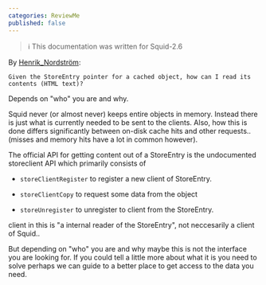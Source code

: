 ```yaml
---
categories: ReviewMe
published: false
---
```

> :information_source:
    This documentation was written for Squid-2.6

By
[Henrik_Nordström](/HenrikNordstrom.md):

    Given the StoreEntry pointer for a cached object, how can I read its contents (HTML text)?

Depends on "who" you are and why.

Squid never (or almost never) keeps entire objects in memory. Instead
there is just what is currently needed to be sent to the clients. Also,
how this is done differs significantly between on-disk cache hits and
other requests.. (misses and memory hits have a lot in common however).

The official API for getting content out of a StoreEntry is the
undocumented storeclient API which primarily consists of

  - `storeClientRegister` to register a new client of StoreEntry.

  - `storeClientCopy` to request some data from the object

  - `storeUnregister` to unregister to client from the StoreEntry.

client in this is "a internal reader of the StoreEntry", not neccesarily
a client of Squid..

But depending on "who" you are and why maybe this is not the interface
you are looking for. If you could tell a little more about what it is
you need to solve perhaps we can guide to a better place to get access
to the data you need.
